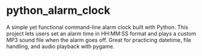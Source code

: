 # python_alarm_clock
A simple yet functional command-line alarm clock built with Python. This project lets users set an alarm time in HH:MM:SS format and plays a custom MP3 sound file when the alarm goes off. Great for practicing datetime, file handling, and audio playback with pygame.
